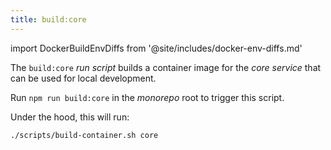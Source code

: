 ```yaml
--- 
title: build:core
---
```


import DockerBuildEnvDiffs from '@site/includes/docker-env-diffs.md'

The `build:core` _run script_ builds a container image for the _core service_
that can be used for local development.

Run `npm run build:core` in the _monorepo_ root to trigger this script.

Under the hood, this will run:

```sh title="Terminal"
./scripts/build-container.sh core
```

<DockerBuildEnvDiffs />
